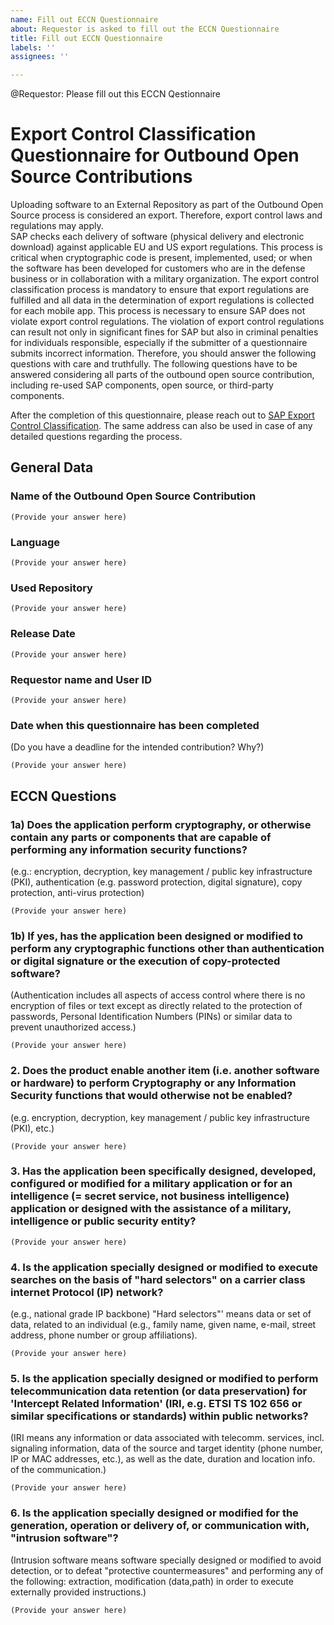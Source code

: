 ```yaml
---
name: Fill out ECCN Questionnaire
about: Requestor is asked to fill out the ECCN Questionnaire
title: Fill out ECCN Questionnaire
labels: ''
assignees: ''

---
```


@Requestor: Please fill out this ECCN Qestionnaire 

# Export Control Classification Questionnaire for Outbound Open Source Contributions 
Uploading software to an External Repository as part of the Outbound Open Source process  is considered an export. Therefore, export control laws and regulations may apply.  
SAP checks each delivery of software (physical delivery and electronic download) against applicable EU and US export regulations. This process is critical when cryptographic code is present, implemented, used; or when the software has been developed for customers who are in the defense business or in collaboration with a military organization.
The export control classification process is mandatory to ensure that export regulations are fulfilled and all data in the determination of export regulations is collected for each mobile app. This process is necessary to ensure SAP does not violate export control regulations.
The violation of export control regulations can result not only in significant fines for SAP but also in criminal penalties for individuals responsible, especially if the submitter of a questionnaire submits incorrect information. Therefore, you should answer the following questions with care and truthfully.
The following questions have to be answered considering all parts of the outbound open source contribution, including re-used SAP components, open source, or third-party components. 

After the completion of this questionnaire, please reach out to [SAP Export Control Classification](ExportControlClassification@sap.com). The same address can also be used in case of any detailed questions regarding the process.

## General Data

### Name of the Outbound Open Source Contribution
```
(Provide your answer here)
```

### Language
```
(Provide your answer here)
```

### Used Repository
```
(Provide your answer here)
```

### Release Date
```
(Provide your answer here)
```

### Requestor name and User ID
```
(Provide your answer here)
```

### Date when this questionnaire has been completed<br>
(Do you have a deadline for the intended contribution? Why?)
```
(Provide your answer here)
```

## ECCN Questions
###  1a) Does the application perform cryptography, or otherwise contain any parts or components that are capable of performing any information security functions?

(e.g.: encryption, decryption, key management / public key infrastructure (PKI), authentication (e.g. password protection, digital signature), copy protection, anti-virus protection)
```
(Provide your answer here)
```

###  1b) If yes, has the application been designed or modified to perform any cryptographic functions other than authentication or digital signature or the execution of copy-protected software?

(Authentication includes all aspects of access control where there is no encryption of files or text except as directly related to the protection of passwords, Personal Identification Numbers (PINs) or similar data to prevent unauthorized access.)
```
(Provide your answer here)
```

### 2. Does the product enable another item (i.e. another software or hardware) to perform Cryptography or any Information Security functions that would otherwise not be enabled?

(e.g. encryption, decryption, key management / public key infrastructure (PKI), etc.)
```
(Provide your answer here)
```

### 3. Has the application been specifically designed, developed, configured or modified for a military application or for an intelligence (= secret service, not business intelligence) application or designed with the assistance of a military, intelligence or public security entity?
```
(Provide your answer here)
```

### 4. Is the application specially designed or modified to execute searches on the basis of "hard selectors" on a carrier class internet Protocol (IP) network?

(e.g., national grade IP backbone) "Hard selectors"' means data or set of data, related to an individual (e.g., family name, given name, e-mail, street address, phone number or group affiliations).
```
(Provide your answer here)
```

### 5. Is the application specially designed or modified to perform telecommunication data retention (or data preservation) for 'Intercept Related Information' (IRI, e.g. ETSI TS 102 656 or similar specifications or standards) within public networks?

(IRI means any information or data associated with telecomm. services, incl. signaling information, data of the source and target identity (phone number, IP or MAC addresses, etc.), as well as the date, duration and location info. of the communication.)
```
(Provide your answer here)
```

### 6. Is the application specially designed or modified for the generation, operation or delivery of, or communication with, "intrusion software"?

(Intrusion software means software specially designed or modified to avoid detection, or to defeat "protective countermeasures" and performing any of the following:  extraction, modification (data,path) in order to execute externally provided instructions.)
```
(Provide your answer here)
```
